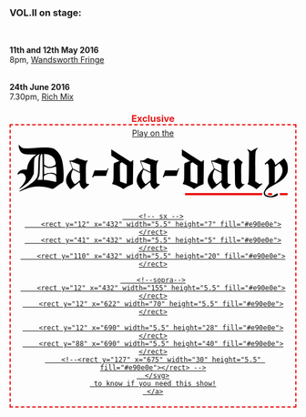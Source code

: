 ### **VOL.II** on stage:  
<br/>

**11th and 12th May 2016**  
8pm, [Wandsworth Fringe](http://wandsworthfringe.com/2016/event/point-de-fuite-vanishing-point)
<br/><br/>

**24th June 2016**  
7.30pm,  [Rich Mix](https://www.richmix.org.uk/node/433/spektrix/seats/29222)

<style>

@keyframes blinker {
  50% { opacity: 0.0; }
}
.banner {
  margin:20px auto 10px;
}
.banner h3 {
  font-weight:bold;
	color: #e90e0e;
	text-align: center;
	margin:0;
	padding:0;
	animation: blinker 2s linear infinite;
}
.banner	div {
	border: 2px dashed #e90e0e;
	padding: 5px 10px;
  text-align:center
}
.banner svg {
  margin: 10px 0
}
</style>

<div class="banner">
  <h3>Exclusive</h3>
  <div><a href="http://marcelonstage.co.uk/tabloid" target="_blank">
  Play on the
  <svg xmlns="http://www.w3.org/2000/svg" version="1" viewBox="0 0 700 141">
        <path d="M6 7.3c0 5.4 4.1 13.9 8.1 16.8 4.7 3.3 8.6 4 23.3 3.9h13.9l-3.9 2.8c-10.5 7.7-17.4 18.3-19.6 30l-1.1 5.9-5.8.1c-3.2 0-7.4.8-9.4 1.8-4.2 2-8.5 6.8-8.5 9.5 0 1.9.1 1.9 3.7-.1 4.5-2.4 7.4-2.5 11.4-.4 3.4 1.7 5.9 6.7 5.9 11.6 0 5.3-4.5 13.4-11.1 20.4-3.4 3.5-5.7 6.4-5.2 6.4 2 0 16.7-11.1 23.1-17.3 4.3-4.2 7.5-8.6 10-13.6l3.7-7.5.5-19c.5-16.6.8-19.5 2.5-22.4 1.8-3 6.9-7.1 10.7-8.5 1.5-.5 1.5-.3 0 3.1-1.3 3-1.8 8.3-2.2 26.7-.6 26.4-1.1 28.4-9.7 37.6-4.2 4.6-20.9 16.3-34.6 24.3-8 4.7-4.2 4.7 5.7 0 22.3-10.5 44.6-12 69.6-4.4 5.2 1.6 6.8 1.7 8.1.7 9.8-7.3 17.1-12.3 20.5-14 5.1-2.4 5.4-3.7 5.4-21.7 0-21.1-3-38.1-8.6-49.2-3.7-7.2-11.5-15.2-17.7-17.9-7.1-3.2-22.2-3.6-50.5-1.4C18.4 13.4 15.6 13 9.8 6.9L6 2.9v4.4zM67 60v33H54.1l2.7-5.8c2.6-5.5 2.7-6.3 3.3-29.7.6-25.3 1.5-30.5 5-30.5 1.8 0 1.9 1.2 1.9 33zm20.7-29.5c6.3 2.9 10.6 8.9 12.4 17.3 1.3 6.4 1 6.8-7 10.4-5.8 2.6-12.9 1.9-18.3-1.8L71 53.7v-27l5.7.7c3.2.4 8.1 1.8 11 3.1zM83 62.4c4.1.6 7.4 0 16.6-2.9 2.1-.6 2.2-.3 2.6 9.2.3 5.4.4 9.9.3 10.1-.1.1-1.6-.5-3.3-1.4-6.6-3.2-16.2-2.8-26.7 1.2-1.3.5-1.5-.9-1.5-9.9V58.2l3.8 1.8c2 1 5.7 2.1 8.2 2.4zm11.3 16c6.8 2.5 7.7 3.9 7.7 12.6v7.7L94.8 97c-4-.9-11.2-2.3-16-3L70 92.8v-4.2c0-3.1.6-4.8 2.3-6.4 5-4.7 14.7-6.4 22-3.8zM613.6 12.6c-2.2.8-5.4 2.5-7.2 3.9-3.5 2.7-5.4 3.1-6.9 1.6-.6-.6-2.7-1.7-4.7-2.5l-3.6-1.6 2.4 4.4 2.5 4.5-.3 37.8c-.3 34.7-.5 38.1-2.1 40.7-1 1.5-1.7 2.9-1.5 3 .2.1 2.8 1.3 5.8 2.5 3 1.3 8.1 4.1 11.4 6.2l5.9 3.9 6.6-5.7c3.6-3.1 7-6 7.5-6.5.6-.5.5-1.3-.2-2-.9-.9-1.5-.9-2.4 0-1.9 1.9-3.3 1.5-9.3-2.3l-5.5-3.6v-37c0-39.9.1-41.1 5.4-46.4 2.8-2.8 1.9-3-3.8-.9zM243 23v8l10.6 6.8 10.5 6.9-5.8 2.5c-3.2 1.4-6.6 2.8-7.5 3.1-1.6.6-1.8 2.6-1.8 23 0 20.3-.2 22.6-2 26.2-1.1 2.2-2 4-2 4.1 0 .2 2.6 1 5.8 1.9 6.2 1.8 18.7 7.7 21.4 10.2 1.5 1.3 2.1 1.2 6.5-1.8 2.6-1.8 8.1-4.8 12.3-6.6l7.5-3.2.5-30.8c.3-16.9.4-30.9.4-31.1-.1-.2-1.5.9-3.2 2.3l-3.1 2.6-19.8-12.7c-10.9-7-22.2-14.2-25-16.1l-5.3-3.4V23zm33.6 29.2l6.3 4.3.1 23.2c0 12.8-.4 23.3-.8 23.3s-4.4-1.3-8.8-2.9l-7.9-2.9-.3-22.8c-.2-22.7-.2-22.9 2-24.6 1.3-1 2.5-1.8 2.7-1.8.2 0 3.3 1.9 6.7 4.2zM424 23v8l10.6 6.8 10.5 6.9-5.8 2.5c-3.2 1.4-6.6 2.8-7.5 3.1-1.6.6-1.8 2.6-1.8 23 0 20.3-.2 22.6-2 26.2-1.1 2.2-2 4-2 4.1 0 .2 2.6 1 5.8 1.9 6.2 1.8 18.7 7.7 21.4 10.2 1.5 1.3 2.1 1.2 6.5-1.8 2.6-1.8 8.1-4.8 12.3-6.6l7.5-3.2.5-30.8c.3-16.9.4-30.9.4-31.1-.1-.2-1.5.9-3.2 2.3l-3.1 2.6-19.8-12.7c-10.9-7-22.2-14.2-25-16.1l-5.3-3.4V23zm33.6 29.2l6.3 4.3.1 23.2c0 12.8-.4 23.3-.8 23.3s-4.4-1.3-8.8-2.9l-7.9-2.9-.3-22.8c-.2-22.7-.2-22.9 2-24.6 1.3-1 2.5-1.8 2.7-1.8.2 0 3.3 1.9 6.7 4.2zM151.1 39.6c-3.9 2.7-10.5 4.8-13.2 4.1-2.5-.7-2.5-.3 1.6 10.3 1.9 5 3.5 9.6 3.5 10.1 0 .4-2 3-4.5 5.6-9.4 10-13.6 23.6-10 32.8 1.7 4.5 8.8 14.5 10.3 14.5.5 0 5.7-4 11.7-9l10.9-8.9 1.1 4.3c1.4 5.4 3.5 8.8 7.4 11.5l2.9 2.1 7-5.8c7.1-5.7 8.4-8 4.3-7.4-1.3.2-3.1-.4-4.2-1.4-1.8-1.6-1.9-3.3-1.9-25.3 0-23 .1-23.7 2.5-28.9 3.1-6.6 3.1-6.8.1-4.8-2.3 1.4-3.1 1.3-13.6-2.4-6.1-2.2-11.4-4-11.8-3.9-.4 0-2.2 1.2-4.1 2.5zm-.5 10.5l11.4 4.2V73l-8.7-4.4-8.8-4.4-3.2-9.1c-1.8-5-3-9.1-2.6-9.1.3 0 5.7 1.9 11.9 4.1zM163 84.9v8.9l-6.1 5.2c-3.4 2.8-6.7 4.9-7.3 4.7-1.9-.6-7.5-9.7-8.7-14-1.4-5.2-.6-12.3 2-18.2l2-4.6 9.1 4.6 9 4.5v8.9zM332.1 39.6c-3.9 2.7-10.5 4.8-13.2 4.1-2.5-.7-2.5-.3 1.6 10.3 1.9 5 3.5 9.6 3.5 10.1 0 .4-2 3-4.5 5.6-9.4 10-13.6 23.6-10 32.8 1.7 4.5 8.8 14.5 10.3 14.5.5 0 5.7-4 11.7-9l10.9-8.9 1.1 4.3c1.4 5.4 3.5 8.8 7.4 11.5l2.9 2.1 7-5.8c7.1-5.7 8.4-8 4.3-7.4-1.3.2-3.1-.4-4.2-1.4-1.8-1.6-1.9-3.3-1.9-25.3 0-23 .1-23.7 2.5-28.9 3.1-6.6 3.1-6.8.1-4.8-2.3 1.4-3.1 1.3-13.6-2.4-6.1-2.2-11.4-4-11.8-3.9-.4 0-2.2 1.2-4.1 2.5zm-.5 10.5l11.4 4.2V73l-8.7-4.4-8.8-4.4-3.2-9.1c-1.8-5-3-9.1-2.6-9.1.3 0 5.7 1.9 11.9 4.1zM344 84.9v8.9l-6.1 5.2c-3.4 2.8-6.7 4.9-7.3 4.7-1.9-.6-7.5-9.7-8.7-14-1.4-5.2-.6-12.3 2-18.2l2-4.6 9.1 4.6 9 4.5v8.9zM514.1 39.6c-3.9 2.7-10.5 4.8-13.2 4.1-2.5-.7-2.5-.3 1.6 10.3 1.9 5 3.5 9.6 3.5 10.1 0 .4-2 3-4.5 5.6-9.4 10-13.6 23.6-10 32.8 1.7 4.5 8.8 14.5 10.3 14.5.5 0 5.7-4 11.7-9l10.9-8.9 1.1 4.3c1.4 5.4 3.5 8.8 7.4 11.5l2.9 2.1 7-5.8c7.1-5.7 8.4-8 4.3-7.4-1.3.2-3.1-.4-4.2-1.4-1.8-1.6-1.9-3.3-1.9-25.3 0-23 .1-23.7 2.5-28.9 3.1-6.6 3.1-6.8.1-4.8-2.3 1.4-3.1 1.3-13.6-2.4-6.1-2.2-11.4-4-11.8-3.9-.4 0-2.2 1.2-4.1 2.5zm-.5 10.5l11.4 4.2V73l-8.7-4.4-8.8-4.4-3.2-9.1c-1.8-5-3-9.1-2.6-9.1.3 0 5.7 1.9 11.9 4.1zM526 84.9v8.9l-6.1 5.2c-3.4 2.8-6.7 4.9-7.3 4.7-1.9-.6-7.5-9.7-8.7-14-1.4-5.2-.6-12.3 2-18.2l2-4.6 9.1 4.6 9 4.5v8.9zM561 42.9l-5.5 4.9 2.3 3.1c2.1 2.9 2.2 3.6 2.2 28.7 0 28.5.3 30.3 6.7 35.1 3 2.3 3.5 2.4 5.1 1.1.9-.8 4.3-3.6 7.4-6.2 3.2-2.7 5.5-5.2 5.2-5.7-.3-.5-1.3-.5-2.3.1-1.4.7-2.3.4-4-1.4-2-2.1-2.1-3.1-2.1-25.5 0-21.7.1-23.5 2-26.1l2-2.8-6.1-5.1c-3.3-2.8-6.4-5.1-6.7-5.1-.4 0-3.2 2.3-6.2 4.9zM648 41.3c-1.9 1.7-5.5 4.9-7.9 7-3.4 2.8-4.2 4-3.3 4.9.9.9 1.6.8 3-.5 2.6-2.4 3.9-2.1 5.7 1.3 1.2 2.3 1.5 7.3 1.5 26.3v23.4l-4.8 6.9c-9.3 13.2-10.5 18.3-5.4 23.4 4.9 4.8 19 5.4 28.6 1.2 3.7-1.7 4.6-2.6 4.6-4.6 0-3.5-2.2-3.3-8.2.5-6.1 4-12.2 4.8-18.3 2.4-2.5-.9-5-2.5-5.5-3.5-3.6-6.7 2-13 20.4-22.9 21.4-11.4 29.7-18.5 34.8-29.7 1.9-4 2.3-6.6 2.3-13.9-.1-9.7-1.9-15.4-7.1-22.2l-2.5-3.3-11.2 8.5-11.1 8.6-1.7-5.3c-1.2-3.6-3-6.3-5.5-8.6-2.1-1.7-4-3.2-4.3-3.2-.3 0-2.2 1.5-4.1 3.3zm32.6 20c3.6 10.7-.6 22.3-12.1 33.7l-6.5 6.4V60.1l5.8-4.4 5.7-4.5 2.7 2.6c1.5 1.4 3.5 4.8 4.4 7.5zM232.9 66l-1.1 3h-31.6l-2.7 7.7c-1.5 4.3-2.9 8.4-3.2 9-.2.7.2 1.3 1 1.3.9 0 1.9-.9 2.2-2 .6-1.9 1.5-2 16.4-2h15.7l2.8-8.8c1.6-4.8 3.1-9.3 3.3-10 .3-.6 0-1.2-.6-1.2-.7 0-1.7 1.3-2.2 3zM413.9 66l-1.1 3h-31.6l-2.7 7.7c-1.5 4.3-2.9 8.4-3.2 9-.2.7.2 1.3 1 1.3.9 0 1.9-.9 2.2-2 .6-1.9 1.5-2 16.4-2h15.7l2.8-8.8c1.6-4.8 3.1-9.3 3.3-10 .3-.6 0-1.2-.6-1.2-.7 0-1.7 1.3-2.2 3z"></path>
        <!-- sotto -->
        <rect y="127" x="432" width="198" height="5.5" fill="#e90e0e"></rect>
        <rect y="127" x="645" width="10" height="5.5" fill="#e90e0e"></rect>
        <rect y="127" x="675" width="20" height="5.5" fill="#e90e0e"></rect>

        <!-- sx -->
        <rect y="12" x="432" width="5.5" height="7" fill="#e90e0e"></rect>
        <rect y="41" x="432" width="5.5" height="5" fill="#e90e0e"></rect>
        <rect y="110" x="432" width="5.5" height="20" fill="#e90e0e"></rect>

        <!--sopra-->
        <rect y="12" x="432" width="155" height="5.5" fill="#e90e0e"></rect>
        <rect y="12" x="622" width="70" height="5.5" fill="#e90e0e"></rect>

        <rect y="12" x="690" width="5.5" height="28" fill="#e90e0e"></rect>
        <rect y="88" x="690" width="5.5" height="40" fill="#e90e0e"></rect>
        <!--<rect y="127" x="675" width="30" height="5.5" fill="#e90e0e"></rect> -->
      </svg>
     to know if you need this show!
     </a>
  </div>
</div>
